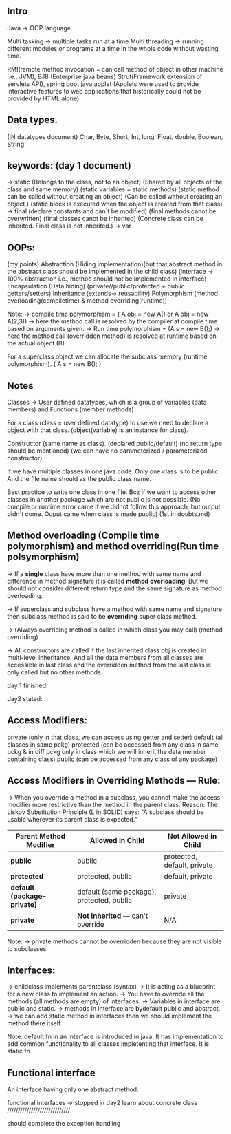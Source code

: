 ## Intro
Java -> OOP language.

Multi tasking -> multiple tasks run at a time
Multi threading -> running different modules or programs at a time in the whole code without wasting time.

RMI(remote method invocation = can call method of object in other machine i.e., JVM), EJB (Enterprise java beans)
Strut(Framework extension of servlets API), spring boot 
java applet (Applets were used to provide interactive features to web applications that historically could not be provided by HTML alone)

## Data types.
(IN datatypes document)
Char, Byte, Short, Int, long, Float, double, Boolean, String

## keywords: (day 1 document)
-> static (Belongs to the class, not to an object) (Shared by all objects of the class and same memory) (static variables + static methods) (static method can be called without creating an object) (Can be called without creating an object.) (static block is executed when the object is created from that class)
-> final (declare constants and can`t be modified) (final methods canot be overwritten) (final classes canot be inherited) (Concrete class can be inherited. Final class is not inherited.)
-> var


## OOPs:
(my points)
Abstraction (Hiding implementation)(but that abstract method in the abstract class should be implemented in the child class) (interface -> 100% abstraction i.e., method should not be implemented in interface)
Encapsulation (Data hiding) (private//public/protected + public getters/setters)
Inheritance (extends-> reusability) 
Polymorphism (method overloading(compiletime) & method overriding(runtime))

Note: 
-> compile time polymorphism = ( A obj = new A()   or   A obj = new A(2,3)) -> here the method call is resolved by the compiler at compile time based on arguments given.
-> Run time polymorphism = (A s = new B();) -> here the method call (overridden method) is resolved at runtime based on the actual object (B).

For a superclass object we can allocate the subclass memory (runtime polymorphism). ( A s = new B(); )


## Notes

Classes -> User defined datatypes, which is a group of variables (data members) and Functions (member methods)

For a class (class = user defined datatype) to use we need to declare a object with that class. (object(variable) is an instance for class).

Constructor (same name as class). (declared public/default) (no return type should be mentioned) (we can have no parameterized / parameterized constructor)

If we have multiple classes in one java code. Only one class is to be public. And the file name should as the public class name. 

Best practice to write one class in one file. Bcz if we want to access other classes in another package which are not public is not possible. (No compile or runtime error came if we didnot follow this approach, but output didn`t come. Ouput came when class is made public) (1st in doubts.md)

## Method overloading (Compile time polymorphism) and method overriding(Run time polsymorphism)
-> If a **single** class have more than one method with same name and difference in method signature it is called **method overloading**. But we should not consider different return type and the same signature as method overloading.

-> If superclass and subclass have a method with same name and signature then subclass method is said to be **overriding** super class method.

-> (Always overriding method is called in which class you may call) (method overriding)

-> All constructors are called if the last inherited class obj is created in multi-level inheritance. And all the data members from all classes are accessible in last class and the overridden method from the last class is only called but no other methods. 


day 1 finished.

day2 stated:

## Access Modifiers:
private (only in that class, we can access using getter and setter)
default (all classes in same pckg)
protected (can be accessed from any class in same pckg & in diff pckg only in class which we will inherit the data member containing class)
public (can be accessed from any class of any package)

## Access Modifiers in Overriding Methods — Rule:

-> When you override a method in a subclass, you cannot make the access modifier more restrictive than the method in the parent class.
Reason:
The Liskov Substitution Principle (L in SOLID) says:
"A subclass should be usable wherever its parent class is expected."

| Parent Method Modifier        | Allowed in Child                          | Not Allowed in Child        |
| ----------------------------- | ----------------------------------------- | --------------------------- |
| **public**                    | public                                    | protected, default, private |
| **protected**                 | protected, public                         | default, private            |
| **default (package-private)** | default (same package), protected, public | private                     |
| **private**                   | **Not inherited** — can't override        | N/A                         |

Note: 
-> private methods cannot be overridden because they are not visible to subclasses.

## Interfaces:
-> childclass implements parentclass (syntax)
-> It is acting as a blueprint for a new class to implement an action.
-> You have to override all the methods (all methods are empty) of interfaces.
-> Variables in interface are public and static.
-> methods in interface are bydefault public and abstract.
-> we can add static method in interfaces then we should implement the method there itself.

Note: default fn in an interface is introduced in java. It has implementation to add common functionality to all classes impletenting that interface. It is static fn.

## Functional interface

An interface having only one abstract method.



functional interfaces -> stopped in day2
learn about concrete class /////////////////////////////

should complete the exception handling